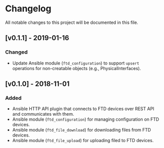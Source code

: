 # Changelog
All notable changes to this project will be documented in this file.

## [v0.1.1] - 2019-01-16
### Changed
- Update Ansible module (`ftd_configuration`) to support `upsert` operations for non-creatable objects (e.g., PhysicalInterfaces).

## [v0.1.0] - 2018-11-01
### Added
- Ansible HTTP API plugin that connects to FTD devices over REST API and communicates with them.
- Ansible module (`ftd_configuration`) for managing configuration on FTD devices.
- Ansible module (`ftd_file_download`) for downloading files from FTD devices.
- Ansible module (`ftd_file_upload`) for uploading filed to FTD devices.
